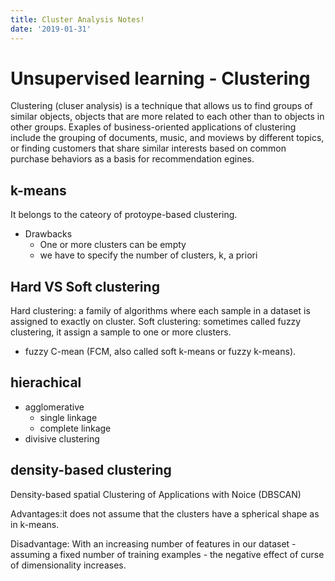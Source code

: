 ```yaml
---
title: Cluster Analysis Notes!
date: '2019-01-31'
---
```


# Unsupervised learning - Clustering

Clustering (cluser analysis) is a technique that allows us to find groups of similar objects, objects that are more related to each other than to objects in other groups.
Exaples of business-oriented applications of clustering include the grouping of documents, music, and moviews by different topics, or finding customers that share similar interests based on common purchase behaviors as a basis for recommendation egines.

## k-means
It belongs to the cateory of protoype-based clustering.

- Drawbacks
  - One or more clusters can be empty
  - we have to specify the number of clusters, k, a priori

## Hard VS Soft clustering

Hard clustering: a family of algorithms where each sample in a dataset is assigned to exactly on cluster.
Soft clustering: sometimes called fuzzy clustering, it assign a sample to one or more clusters.

- fuzzy C-mean (FCM, also called soft k-means or fuzzy k-means).

## hierachical

- agglomerative
  - single linkage
  - complete linkage
- divisive clustering

## density-based clustering 

Density-based spatial Clustering of Applications with Noice (DBSCAN)

Advantages:it does not assume that the clusters have a spherical shape as in k-means.

Disadvantage: With an increasing number of features in our dataset -assuming a fixed number of training examples - the negative effect of curse of dimensionality increases.

